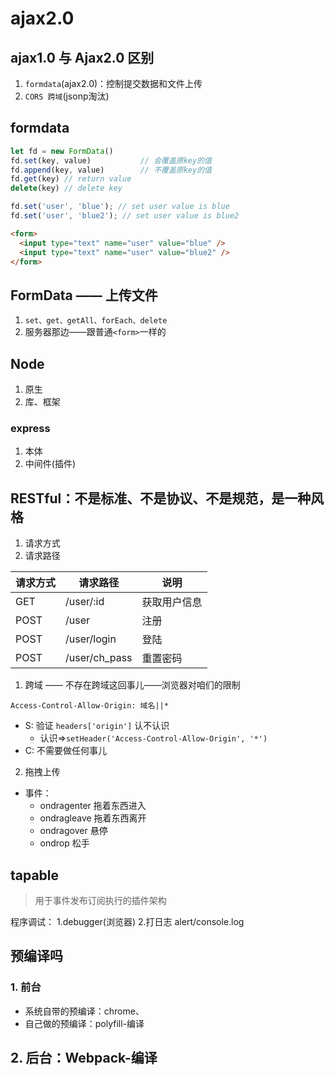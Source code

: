 # ajax2.0

## ajax1.0 与 Ajax2.0 区别

1. `formdata`(ajax2.0)：控制提交数据和文件上传
2. `CORS 跨域`(jsonp淘汰)

## formdata

``` js
let fd = new FormData()
fd.set(key, value)           // 会覆盖原key的值
fd.append(key, value)        // 不覆盖原key的值
fd.get(key) // return value
delete(key) // delete key

fd.set('user', 'blue'); // set user value is blue
fd.set('user', 'blue2'); // set user value is blue2
```

``` html
<form>
  <input type="text" name="user" value="blue" />
  <input type="text" name="user" value="blue2" />
</form>
```

## FormData —— 上传文件

1. `set、get、getAll、forEach、delete`
2. 服务器那边——跟普通`<form>`一样的

## Node

1. 原生
2. 库、框架

### express

1. 本体
2. 中间件(插件)

## RESTful：不是标准、不是协议、不是规范，是一种风格

1. 请求方式
2. 请求路径

| 请求方式 | 请求路径 | 说明 |
| -- | --- | -- |
| GET  | /user/:id     |  获取用户信息 |
| POST | /user         |  注册        |
| POST | /user/login   |  登陆        |
| POST | /user/ch_pass |  重置密码    |

1. 跨域 —— 不存在跨域这回事儿——浏览器对咱们的限制

`Access-Control-Allow-Origin: 域名||*`

- S: 验证 `headers['origin']` 认不认识
  - 认识=>`setHeader('Access-Control-Allow-Origin', '*')`
- C: 不需要做任何事儿

2. 拖拽上传

- 事件：
  - ondragenter       拖着东西进入
  - ondragleave       拖着东西离开
  - ondragover        悬停
  - ondrop            松手

## tapable

> 用于事件发布订阅执行的插件架构

程序调试：
1.debugger(浏览器)
2.打日志
  alert/console.log

## 预编译吗

### 1. 前台

- 系统自带的预编译：chrome、
- 自己做的预编译：polyfill-编译

## 2. 后台：Webpack-编译


